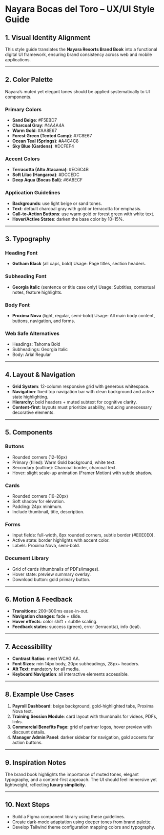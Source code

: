 # Nayara Bocas del Toro – UX/UI Style Guide

## 1. Visual Identity Alignment

This style guide translates the **Nayara Resorts Brand Book** into a functional digital UI framework, ensuring brand consistency across web and mobile applications.

---

## 2. Color Palette

Nayara’s muted yet elegant tones should be applied systematically to UI components.

### Primary Colors

* **Sand Beige**: #F5EBD7
* **Charcoal Gray**: #4A4A4A
* **Warm Gold**: #AA8E67
* **Forest Green (Tented Camp)**: #7C8E67
* **Ocean Teal (Springs)**: #A4C4C8
* **Sky Blue (Gardens)**: #DCFEF4

### Accent Colors

* **Terracotta (Alto Atacama)**: #EC6C4B
* **Soft Lilac (Hangaroa)**: #DCCEDC
* **Deep Aqua (Bocas Bali)**: #6A8ECF

### Application Guidelines

* **Backgrounds**: use light beige or sand tones.
* **Text**: default charcoal gray with gold or terracotta for emphasis.
* **Call-to-Action Buttons**: use warm gold or forest green with white text.
* **Hover/Active States**: darken the base color by 10–15%.

---

## 3. Typography

### Heading Font

* **Gotham Black** (all caps, bold)
  Usage: Page titles, section headers.

### Subheading Font

* **Georgia Italic** (sentence or title case only)
  Usage: Subtitles, contextual notes, feature highlights.

### Body Font

* **Proxima Nova** (light, regular, semi-bold)
  Usage: All main body content, buttons, navigation, and forms.

### Web Safe Alternatives

* Headings: Tahoma Bold
* Subheadings: Georgia Italic
* Body: Arial Regular

---

## 4. Layout & Navigation

* **Grid System**: 12-column responsive grid with generous whitespace.
* **Navigation**: fixed top navigation bar with clean background and active state highlighting.
* **Hierarchy**: bold headers + muted subtext for cognitive clarity.
* **Content-first**: layouts must prioritize usability, reducing unnecessary decorative elements.

---

## 5. Components

### Buttons

* Rounded corners (12–16px)
* Primary (filled): Warm Gold background, white text.
* Secondary (outline): Charcoal border, charcoal text.
* Hover: slight scale-up animation (Framer Motion) with subtle shadow.

### Cards

* Rounded corners (16–20px)
* Soft shadow for elevation.
* Padding: 24px minimum.
* Include thumbnail, title, description.

### Forms

* Input fields: full-width, 8px rounded corners, subtle border (#E0E0E0).
* Active state: border highlights with accent color.
* Labels: Proxima Nova, semi-bold.

### Document Library

* Grid of cards (thumbnails of PDFs/images).
* Hover state: preview summary overlay.
* Download button: gold primary button.

---

## 6. Motion & Feedback

* **Transitions**: 200–300ms ease-in-out.
* **Navigation changes**: fade + slide.
* **Hover effects**: color shift + subtle scaling.
* **Feedback states**: success (green), error (terracotta), info (teal).

---

## 7. Accessibility

* **Contrast Ratios**: meet WCAG AA.
* **Font Sizes**: min 14px body, 20px subheadings, 28px+ headers.
* **Alt Text**: mandatory for all media.
* **Keyboard Navigation**: all interactive elements accessible.

---

## 8. Example Use Cases

1. **Payroll Dashboard**: beige background, gold-highlighted tabs, Proxima Nova text.
2. **Training Session Module**: card layout with thumbnails for videos, PDFs, links.
3. **Commercial Benefits Page**: grid of partner logos, hover preview with discount details.
4. **Manager Admin Panel**: darker sidebar for navigation, gold accents for action buttons.

---

## 9. Inspiration Notes

The brand book highlights the importance of muted tones, elegant typography, and a content-first approach. The UI should feel immersive yet lightweight, reflecting **luxury simplicity**.

---

## 10. Next Steps

* Build a Figma component library using these guidelines.
* Create dark-mode adaptation using deeper tones from brand palette.
* Develop Tailwind theme configuration mapping colors and typography.
